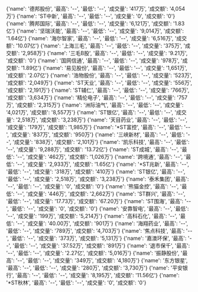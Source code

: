 {'name': '德邦股份', '最高': '--', '最低': '--', '成交量': '417万', '成交额': '4,054万'}
{'name': 'ST中新', '最高': '--', '最低': '--', '成交量': '0', '成交额': '0'}
{'name': '腾邦国际', '最高': '--', '最低': '--', '成交量': '6,121万', '成交额': '1.83亿'}
{'name': '坚瑞沃能', '最高': '--', '最低': '--', '成交量': '9,014万', '成交额': '1.64亿'}
{'name': '海尔智家', '最高': '--', '最低': '--', '成交量': '6,516万', '成交额': '10.07亿'}
{'name': '上海三毛', '最高': '--', '最低': '--', '成交量': '375万', '成交额': '2,958万'}
{'name': '三毛B股', '最高': '--', '最低': '--', '成交量': '9.21万', '成交额': '0'}
{'name': '国网信通', '最高': '--', '最低': '--', '成交量': '978万', '成交额': '1.89亿'}
{'name': '易见股份', '最高': '--', '最低': '--', '成交量': '1,651万', '成交额': '2.07亿'}
{'name': '浩物股份', '最高': '--', '最低': '--', '成交量': '523万', '成交额': '2,049万'}
{'name': 'ST天业', '最高': '--', '最低': '--', '成交量': '556万', '成交额': '2,191万'}
{'name': 'ST辅仁', '最高': '--', '最低': '--', '成交量': '766万', '成交额': '3,634万'}
{'name': '精伦电子', '最高': '--', '最低': '--', '成交量': '757万', '成交额': '2,315万'}
{'name': '洲际油气', '最高': '--', '最低': '--', '成交量': '4,021万', '成交额': '8,557万'}
{'name': 'ST银亿', '最高': '--', '最低': '--', '成交量': '2,518万', '成交额': '3,238万'}
{'name': '天目药业', '最高': '--', '最低': '--', '成交量': '179万', '成交额': '1,985万'}
{'name': '*ST富控', '最高': '--', '最低': '--', '成交量': '837万', '成交额': '950万'}
{'name': '三峡新材', '最高': '--', '最低': '--', '成交量': '838万', '成交额': '2,101万'}
{'name': '凯乐科技', '最高': '--', '最低': '--', '成交量': '9,288万', '成交额': '13.72亿'}
{'name': 'ST成城', '最高': '--', '最低': '--', '成交量': '462万', '成交额': '1,026万'}
{'name': '跨境通', '最高': '--', '最低': '--', '成交量': '2,933万', '成交额': '1.65亿'}
{'name': '*ST兆新', '最高': '--', '最低': '--', '成交量': '318万', '成交额': '410万'}
{'name': 'ST银亿', '最高': '--', '最低': '--', '成交量': '2,518万', '成交额': '3,238万'}
{'name': '泰禾集团', '最高': '--', '最低': '--', '成交量': '0', '成交额': '0'}
{'name': '熊猫金控', '最高': '--', '最低': '--', '成交量': '446万', '成交额': '2,662万'}
{'name': 'ST群兴', '最高': '--', '最低': '--', '成交量': '17.73万', '成交额': '67.20万'}
{'name': 'ST围海', '最高': '--', '最低': '--', '成交量': '0', '成交额': '0'}
{'name': '安靠智电', '最高': '--', '最低': '--', '成交量': '199万', '成交额': '5,214万'}
{'name': '高科石化', '最高': '--', '最低': '--', '成交量': '40.00万', '成交额': '901万'}
{'name': '海翔药业', '最高': '--', '最低': '--', '成交量': '789万', '成交额': '4,703万'}
{'name': '焦点科技', '最高': '--', '最低': '--', '成交量': '373万', '成交额': '5,131万'}
{'name': '嘉澳环保', '最高': '--', '最低': '--', '成交量': '37.52万', '成交额': '891万'}
{'name': '退市保千', '最高': '--', '最低': '--', '成交量': '2.27亿', '成交额': '5,016万'}
{'name': '振静股份', '最高': '--', '最低': '--', '成交量': '349万', '成交额': '4,180万'}
{'name': '东方银星', '最高': '--', '最低': '--', '成交量': '280万', '成交额': '3,730万'}
{'name': '平安银行', '最高': '--', '最低': '--', '成交量': '8,195万', '成交额': '11.56亿'}
{'name': '*ST秋林', '最高': '--', '最低': '--', '成交量': '0', '成交额': '0'}
